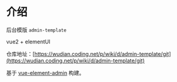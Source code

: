 # 介绍

后台模版 `admin-template` 

vue2 + elementUI

仓库地址：[https://wudian.coding.net/p/wiki/d/admin-template/git](https://wudian.coding.net/p/wiki/d/admin-template/git)

基于 [vue-element-admin](https://panjiachen.github.io/vue-element-admin-site/zh/) 构建。
